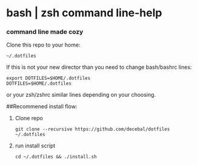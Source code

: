 bash | zsh command line-help
=================

### command line made cozy

Clone this repo to your home:
```
~/.dotfiles
```

If this is not your new director than you need to change bash/bashrc lines:
```
export DOTFILES=$HOME/.dotfiles
DOTFILES=$HOME/.dotfiles
```

or your zsh/zshrc similar lines depending on your choosing.

 ##Recommened install flow:
 1. Clone repo

    ` git clone --recursive https://github.com/decebal/dotfiles ~/.dotfiles `
 2. run install script

    ` cd ~/.dotfiles && ./install.sh `

